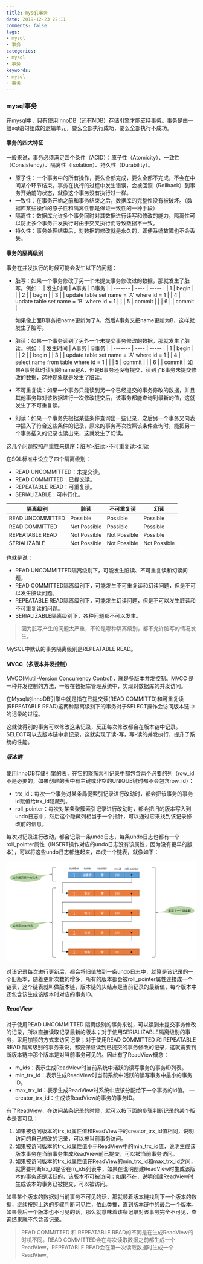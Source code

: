 ```yaml
---
title: mysql事务
date: 2019-12-23 22:11
comments: false
tags: 
- mysql
- 事务
categories: 
- mysql
- 事务
keywords: 
- mysql
- 事务
---
```


### mysql事务

在mysql中，只有使用InnoDB（还有NDB）存储引擎才能支持事务。事务是由一组sql语句组成的逻辑单元，要么全部执行成功，要么全部执行不成功。

#### 事务的四大特征

一般来说，事务必须满足四个条件（ACID）：原子性（Atomicity）、一致性（Consistency）、隔离性（Isolation）、持久性（Durability）。 

- 原子性：一个事务中的所有操作，要么全部完成，要么全部不完成，不会在中间某个环节结束。事务在执行的过程中发生错误，会被回滚（Rollback）到事务开始前的状态，就像这个事务没有执行过一样。
- 一致性：在事务开始之前和事务结束之后，数据库的完整性没有被破坏。（数据库某些操作的原子性和隔离性都是保证一致性的一种手段）
- 隔离性：数据库允许多个事务同时对其数据进行读写和修改的能力，隔离性可以防止多个事务并发执行时由于交叉执行而导致数据不一致。
- 持久性：事务处理结束后，对数据的修改就是永久的，即便系统故障也不会丢失。

#### 事务的隔离级别

事务在并发执行的时候可能会发生以下的问题：

- 脏写：如果一个事务修改了另一个未提交事务修改过的数据，那就发生了脏写。例如：
    | 发生时间 | A事务 | B事务  |
    | ------- | ----  | ----- |
    |    1    | begin |       |
    |    2    |       | begin |
    |    3    |       | update table set name = 'A' where id = 1 |
    |    4    | update table set name = 'B' where id = 1      |  |
    |    5    | commit     |  |
    |    6    |      | commit  |
    
    如果像上面B事务把name更新为了A，然后A事务又把name更新为B，这样就发生了脏写。
- 脏读：如果一个事务读到了另外一个未提交事务修改的数据，那就发生了脏读。例如：
     | 发生时间 | A事务 | B事务  |
     | ------- | ----  | ----- |
     |    1    | begin |       |
     |    2    |       | begin |
     |    3    |       | update table set name = 'A' where id = 1 |
     |    4    | select name from table where id = 1      |  |
     |    5    | commit     |  |
     |    6    |      | commit  |
     如果A事务此时读到的name是A，但是B事务还没有提交，读到了B事务未提交修改的数据，这种现象就是发生了脏读。
- 不可重复读：如果一个事务只能读到另一个已经提交的事务修改的数据，并且其他事务每对该数据进行一次修改提交后，该事务都能查询到最新的值，这就发生了不可重复读。
- 幻读：如果一个事务先根据某些条件查询出一些记录，之后另一个事务又向表中插入了符合这些条件的记录，原来的事务再次按照该条件查询时，能把另一个事务插入的记录也读出来，这就发生了幻读。

这几个问题按照严重性来排序：脏写>脏读>不可重复读>幻读

在SQL标准中设立了四个隔离级别：
- READ UNCOMMITTED：未提交读。
- READ COMMITTED：已提交读。
- REPEATABLE READ：可重复读。
- SERIALIZABLE：可串行化。

|  隔离级别  |  脏读  |  不可重复读  |  幻读  |
|  -------  |  ----  |  --------  |  ----  |
| READ UNCOMMITTED | Possible | Possible | Possible |
| READ COMMITTED | Not Possible | Possible | Possible |
| REPEATABLE READ | Not Possible | Not Possible | Possible |
| SERIALIZABLE | Not Possible | Not Possible | Not Possible |

也就是说：

- READ UNCOMMITTED隔离级别下，可能发生脏读、不可重复读和幻读问题。
- READ COMMITTED隔离级别下，可能发生不可重复读和幻读问题，但是不可以发生脏读问题。
- REPEATABLE READ隔离级别下，可能发生幻读问题，但是不可以发生脏读和不可重复读的问题。
- SERIALIZABLE隔离级别下，各种问题都不可以发生。

> 因为脏写产生的问题太严重，不论是哪种隔离级别，都不允许脏写的情况发生。

MySQL中默认的事务隔离级别是REPEATABLE READ。

#### MVCC（多版本并发控制）

MVCC(Mutil-Version Concurrency Control)，就是多版本并发控制。MVCC 是一种并发控制的方法，一般在数据库管理系统中，实现对数据库的并发访问。

在Mysql的InnoDB引擎中就是指在已提交读(READ COMMITTD)和可重复读(REPEATABLE READ)这两种隔离级别下的事务对于SELECT操作会访问版本链中的记录的过程。

这就使得别的事务可以修改这条记录，反正每次修改都会在版本链中记录。SELECT可以去版本链中拿记录，这就实现了读-写，写-读的并发执行，提升了系统的性能。

##### 版本链

使用InnoDB存储引擎的表，在它的聚簇索引记录中都包含两个必要的列（row_id不是必要的，如果创建的表中有主键或非空的UNIQUE键时都不会包含row_id）：

- trx_id：每次一个事务对某条局促索引记录进行改动时，都会把该事务的事务id赋值给trx_id隐藏列。
- roll_pointer：每次对某条聚簇索引记录进行改动时，都会把旧的版本写入到undo日志中，然后这个隐藏列相当于一个指针，可以通过它来找到该记录修改前的信息。

每次对记录进行改动，都会记录一条undo日志，每条undo日志也都有一个roll_pointer属性（INSERT操作对应的undo日志没有该属性，因为没有更早的版本），可以将这些undo日志都连起来，串成一个链表，就像如下：

![版本链](../../../uploads/mysql/transaction/transaction1.jpg)

对该记录每次进行更新后，都会将旧值放到一条undo日志中，就算是该记录的一个旧版本，随着更新次数的增多，所有的版本都会被roll_pointer属性连接成一个链表，这个链表就叫做版本链，版本链的头结点是当前记录的最新值，每个版本中还包含该生成该版本时对应的事务ID。

##### ReadView

对于使用READ UNCOMMITTED 隔离级别的事务来说，可以读到未提交事务修改的记录，所以直接读取记录最新的版本；对于使用SERIALIZABLE隔离级别的事务，采用加锁的方式来访问记录；对于使用READ COMMITTED 和 REPEATABLE READ 隔离级别的事务来说，都要保证读到已提交的事务修改的记录，这就需要判断版本链中那个版本是对当前事务可见的。因此有了ReadView概念：

- m_ids：表示生成ReadView时当前系统中活跃的读写事务的事务ID列表。
- min_trx_id：表示生成ReadView时当前系统中活跃的读写事务中最小的事务ID。
- max_trx_id：表示生成ReadView时系统中应该分配给下一个事务的id值。
— creator_trx_id：生成该ReadView的事务的事务ID。

有了ReadView，在访问某条记录的时候，就可以按下面的步骤判断记录的某个版本是否可见：

1. 如果被访问版本的trx_id属性值和ReadView中的creator_trx_id值相同，说明访问的自己修改的记录，可以被当前事务访问。
2. 如果被访问版本的trx_id属性值小于ReadView中的min_trx_id值，说明生成该版本事务在当前事务生成ReadView前已提交，可以被当前事务访问。
3. 如果被访问版本的trx_id属性值在ReadView的min_trx_id和max_trx_id之间，就需要判断trx_id是否在m_ids列表中，如果在说明创建ReadView时生成该版本的事务还是活跃的，该版本不可被访问；如果不在，说明创建ReadView时生成该本的事务已被提交，可以被访问。

如果某个版本的数据对当前事务不可见的话，那就顺着版本链找到下一个版本的数据，继续按照上边的步骤判断可见性，依此类推，直到版本链中的最后一个版本。如果最后一个版本也不可见的话，那么就意味着该条记录对该事务完全不可见，查询结果就不包含该记录。

>  READ COMMITTED 和 REPEATABLE READ的不同是在生成ReadView的时机不同。READ COMMITTED会在每次读取数据之前都生成一个ReadView，REPEATABLE READ会在第一次读取数据时生成一个ReadView。






















